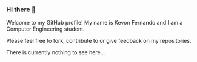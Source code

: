 ### Hi there 👋

Welcome to my GitHub profile! My name is Kevon Fernando and I am a Computer Engineering student.

Please feel free to fork, contribute to or give feedback on my repositories.


There is currently nothing to see here...
<!--
**wdkevonfernando/wdkevonfernando** is a ✨ _special_ ✨ repository because its `README.md` (this file) appears on your GitHub profile.

Here are some ideas to get you started:

- 🔭 I’m currently working on ...
- 🌱 I’m currently learning ...
- 👯 I’m looking to collaborate on ...
- 🤔 I’m looking for help with ...
- 💬 Ask me about ...
- 📫 How to reach me: ...
- 😄 Pronouns: ...
- ⚡ Fun fact: ...
-->
